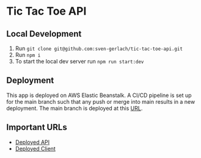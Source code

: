 # Tic Tac Toe API

## Local Development

1. Run `git clone git@github.com:sven-gerlach/tic-tac-toe-api.git`
2. Run `npm i`
3. To start the local dev server run `npm run start:dev`

## Deployment

This app is deployed on AWS Elastic Beanstalk. A CI/CD pipeline is set up for the main branch such that any push or
merge into main results in a new deployment. The main branch is deployed at this [URL](http://tictactoeapi-env.eba-hpiuzwz2.us-east-1.elasticbeanstalk.com/).

## Important URLs

- [Deployed API](http://tictactoeapi-env.eba-hpiuzwz2.us-east-1.elasticbeanstalk.com/)
- [Deployed Client](https://main.d2fre69usz6no8.amplifyapp.com)
